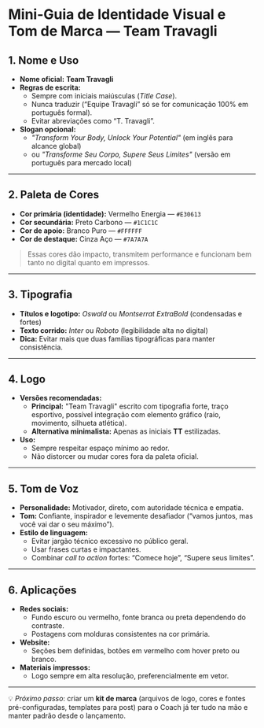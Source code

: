 
# Mini-Guia de Identidade Visual e Tom de Marca — Team Travagli

## 1. Nome e Uso
- **Nome oficial:** **Team Travagli**
- **Regras de escrita:**
  - Sempre com iniciais maiúsculas (*Title Case*).
  - Nunca traduzir (“Equipe Travagli” só se for comunicação 100% em português formal).
  - Evitar abreviações como “T. Travagli”.
- **Slogan opcional:**  
  - *"Transform Your Body, Unlock Your Potential"* (em inglês para alcance global)  
  - ou *"Transforme Seu Corpo, Supere Seus Limites"* (versão em português para mercado local)

---

## 2. Paleta de Cores
- **Cor primária (identidade):** Vermelho Energia — `#E30613`  
- **Cor secundária:** Preto Carbono — `#1C1C1C`  
- **Cor de apoio:** Branco Puro — `#FFFFFF`  
- **Cor de destaque:** Cinza Aço — `#7A7A7A`

> Essas cores dão impacto, transmitem performance e funcionam bem tanto no digital quanto em impressos.

---

## 3. Tipografia
- **Títulos e logotipo:** *Oswald* ou *Montserrat ExtraBold* (condensadas e fortes)  
- **Texto corrido:** *Inter* ou *Roboto* (legibilidade alta no digital)  
- **Dica:** Evitar mais que duas famílias tipográficas para manter consistência.

---

## 4. Logo
- **Versões recomendadas:**
  - **Principal:** "Team Travagli" escrito com tipografia forte, traço esportivo, possível integração com elemento gráfico (raio, movimento, silhueta atlética).  
  - **Alternativa minimalista:** Apenas as iniciais **TT** estilizadas.  
- **Uso:**
  - Sempre respeitar espaço mínimo ao redor.
  - Não distorcer ou mudar cores fora da paleta oficial.

---

## 5. Tom de Voz
- **Personalidade:** Motivador, direto, com autoridade técnica e empatia.
- **Tom:** Confiante, inspirador e levemente desafiador (“vamos juntos, mas você vai dar o seu máximo”).
- **Estilo de linguagem:**
  - Evitar jargão técnico excessivo no público geral.
  - Usar frases curtas e impactantes.
  - Combinar *call to action* fortes: “Comece hoje”, “Supere seus limites”.

---

## 6. Aplicações
- **Redes sociais:**  
  - Fundo escuro ou vermelho, fonte branca ou preta dependendo do contraste.
  - Postagens com molduras consistentes na cor primária.
- **Website:**  
  - Seções bem definidas, botões em vermelho com hover preto ou branco.
- **Materiais impressos:**  
  - Logo sempre em alta resolução, preferencialmente em vetor.

---

💡 *Próximo passo*: criar um **kit de marca** (arquivos de logo, cores e fontes pré-configuradas, templates para post) para o Coach já ter tudo na mão e manter padrão desde o lançamento.
